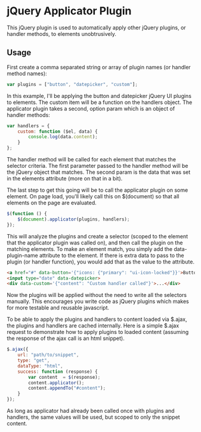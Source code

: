 # jQuery Applicator Plugin

This jQuery plugin is used to automatically apply other jQuery plugins, or handler methods, to elements unobtrusively.

## Usage

First create a comma separated string or array of plugin names (or handler method names):

```javascript
var plugins = ["button", "datepicker", "custom"];
```

In this example, I'll be applying the button and datepicker jQuery UI plugins to elements. The custom item will be a function on the handlers object. The applicator plugin takes a second, option param which is an object of handler methods:

```javascript
var handlers = {
	custom: function ($el, data) {
		console.log(data.content);
	}
};
```

The handler method will be called for each element that matches the selector criteria. The first parameter passed to the handler method will be the jQuery object that matches. The second param is the data that was set in the elements attribute (more on that in a bit).

The last step to get this going will be to call the applicator plugin on some element. On page load, you'll likely call this on $(document) so that all elements on the page are evaluated.

```javascript
$(function () {
	$(document).applicator(plugins, handlers);
});
```

This will analyze the plugins and create a selector (scoped to the element that the applicator plugin was called on), and then call the plugin on the matching elements. To make an element match, you simply add the data-plugin-name attribute to the element. If there is extra data to pass to the plugin (or handler function), you would add that as the value to the attribute.

```html
<a href="#" data-button='{"icons: {"primary": "ui-icon-locked"}}'>Button</a>
<input type="date" data-datepicker>
<div data-custom='{"content": "Custom handler called"}'>...</div>
```

Now the plugins will be applied without the need to write all the selectors manually. This encourages you write code as jQuery plugins which makes for more testable and reusable javascript.

To be able to apply the plugins and handlers to content loaded via $.ajax, the plugins and handlers are cached internally. Here is a simple $.ajax request to demonstrate how to apply plugins to loaded content (assuming the response of the ajax call is an html snippet).

```javascript
$.ajax({
	url: "path/to/snippet",
	type: "get",
	dataType: "html",
	success: function (response) {
		var content  = $(response);
		content.applicator();
		content.appendTo("#content");
	}
});
```

As long as applicator had already been called once with plugins and handlers, the same values will be used, but scoped to only the snippet content.
